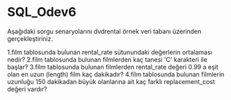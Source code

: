 # SQL_Odev6
Aşağıdaki sorgu senaryolarını dvdrental örnek veri tabanı üzerinden gerçekleştiriniz.

1.film tablosunda bulunan rental_rate sütunundaki değerlerin ortalaması nedir?
2.film tablosunda bulunan filmlerden kaç tanesi 'C' karakteri ile başlar?
3.film tablosunda bulunan filmlerden rental_rate değeri 0.99 a eşit olan en uzun (length) film kaç dakikadır?
4.film tablosunda bulunan filmlerin uzunluğu 150 dakikadan büyük olanlarına ait kaç farklı replacement_cost değeri vardır?
